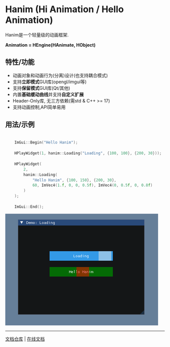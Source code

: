 # Hanim (Hi Animation / Hello Animation)

Hanim是一个轻量级的动画框架.

**Animation =  HEngine(HAnimate, HObject)**

## 特性/功能

- 动画对象和动画行为(分离)设计(也支持耦合模式)
- 支持**立即模式**GUI库(opengl/imgui等)
- 支持**保留模式**GUI库(Qt/其他)
- 内置**基础缓动曲线**并支持**自定义扩展**
- Header-Only库, 无三方依赖(需std & C++ >= 17)
- 支持动画控制,API简单易用

## 用法/示例

```cpp

    ImGui::Begin("Hello Hanim");

    HPlayWidget(1, hanim::Loading("Loading", {100, 100}, {200, 30}));

    HPlayWidget(
        2,
        hanim::Loading(
            "Hello Hanim", {100, 150}, {200, 30},
            60, ImVec4(1.f, 0, 0, 0.5f), ImVec4(0, 0.5f, 0, 0.8f)
        )
    );

    ImGui::End();

```

![hanim-loading](docs/imgs/hanim.demo.loading.gif)

---

[文档仓库](https://github.com/Sunrisepeak/hanim-docs) | [在线文档](https://speaks-organization.gitbook.io/hanim+imgui-dong-hua-kong-jian-she-ji/)
